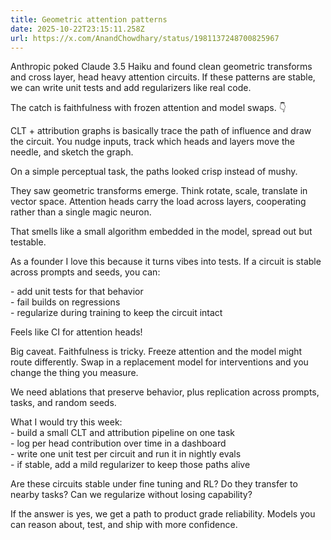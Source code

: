 ```yaml
---
title: Geometric attention patterns
date: 2025-10-22T23:15:11.258Z
url: https://x.com/AnandChowdhary/status/1981137248700825967
---
```


Anthropic poked Claude 3.5 Haiku and found clean geometric transforms and cross layer, head heavy attention circuits. If these patterns are stable, we can write unit tests and add regularizers like real code.  
  
The catch is faithfulness with frozen attention and model swaps. 👇  
  
CLT + attribution graphs is basically trace the path of influence and draw the circuit. You nudge inputs, track which heads and layers move the needle, and sketch the graph.  
  
On a simple perceptual task, the paths looked crisp instead of mushy.  
  
They saw geometric transforms emerge. Think rotate, scale, translate in vector space. Attention heads carry the load across layers, cooperating rather than a single magic neuron.  
  
That smells like a small algorithm embedded in the model, spread out but testable.  
  
As a founder I love this because it turns vibes into tests. If a circuit is stable across prompts and seeds, you can:  
  
\- add unit tests for that behavior  
\- fail builds on regressions  
\- regularize during training to keep the circuit intact  
  
Feels like CI for attention heads!  
  
Big caveat. Faithfulness is tricky. Freeze attention and the model might route differently. Swap in a replacement model for interventions and you change the thing you measure.  
  
We need ablations that preserve behavior, plus replication across prompts, tasks, and random seeds.  
  
What I would try this week:  
\- build a small CLT and attribution pipeline on one task  
\- log per head contribution over time in a dashboard  
\- write one unit test per circuit and run it in nightly evals  
\- if stable, add a mild regularizer to keep those paths alive  
  
Are these circuits stable under fine tuning and RL? Do they transfer to nearby tasks? Can we regularize without losing capability?  
  
If the answer is yes, we get a path to product grade reliability. Models you can reason about, test, and ship with more confidence.
